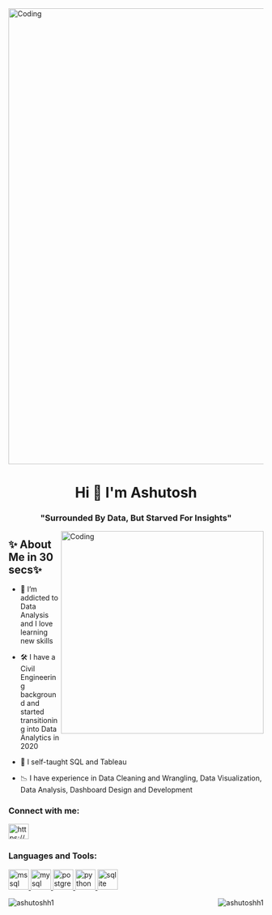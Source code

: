 <img align="centre" alt = "Coding" width ="900" hight ="200" src = "https://nodusanalytics.com/wp-content/uploads/2021/03/bi-dashboard-for-website.gif">
<h1 align="center">Hi 👋 I'm Ashutosh</h1>
<h3 align="center"><b> "Surrounded By Data, But Starved For Insights" </b></h3>
<img align="right" alt = "Coding" width ="400" src = "https://cdn.dribbble.com/users/1162077/screenshots/3848914/programmer.gif">

## ✨ About Me in 30 secs✨

- 👀 I’m addicted to Data Analysis and I love learning new skills

- 🛠 I have a Civil Engineering background and started transitioning into Data Analytics in 2020

- 🌱 I self-taught SQL and Tableau

- 📉 I have experience in Data Cleaning and Wrangling, Data Visualization, Data Analysis, Dashboard Design and Development

<h3 align="left">Connect with me:</h3>
<p align="left">
<a href="https://www.linkedin.com/in/ashutos-h/" target="blank"><img align="center" src="https://static.vecteezy.com/system/resources/previews/009/097/186/original/blue-color-white-background-linkedin-design-logo-sign-symbol-free-vector.jpg" alt="https://www.linkedin.com/in/ashutos-h/" height="30" width="40" /></a>
</p>

<h3 align="left">Languages and Tools:</h3>
<p align="left"> <a href="https://www.microsoft.com/en-us/sql-server" target="_blank" rel="noreferrer"> <img src="https://www.svgrepo.com/show/303229/microsoft-sql-server-logo.svg" alt="mssql" width="40" height="40"/> </a> <a href="https://www.mysql.com/" target="_blank" rel="noreferrer"> <img src="https://download.logo.wine/logo/MySQL/MySQL-Logo.wine.png" alt="mysql" width="40" height="40"/> </a> <a href="https://www.postgresql.org" target="_blank" rel="noreferrer"> <img src="https://upload.wikimedia.org/wikipedia/commons/thumb/2/29/Postgresql_elephant.svg/1985px-Postgresql_elephant.svg.png" alt="postgresql" width="40" height="40"/> </a> <a href="https://www.python.org" target="_blank" rel="noreferrer"> <img src="https://upload.wikimedia.org/wikipedia/commons/thumb/c/c3/Python-logo-notext.svg/1869px-Python-logo-notext.svg.png" alt="python" width="40" height="40"/> </a> <a href="https://powerbi.microsoft.com/en-au/" target="_blank" rel="noreferrer"> <img src="https://upload.wikimedia.org/wikipedia/commons/thumb/c/cf/New_Power_BI_Logo.svg/630px-New_Power_BI_Logo.svg.png" alt="sqlite" width="40" height="40"/> </a> </p>

<p><img align="left" src="https://github-readme-stats.vercel.app/api/top-langs?username=ashutoshh1&show_icons=true&locale=en&layout=compact" alt="ashutoshh1" /></p>

<p><img align="right" src="https://github-readme-streak-stats.herokuapp.com/?user=ashutoshh1&" alt="ashutoshh1" /></p>


